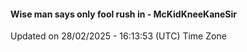 #### Wise man says only fool rush in - McKidKneeKaneSir
Updated on 28/02/2025 - 16:13:53 (UTC) Time Zone
